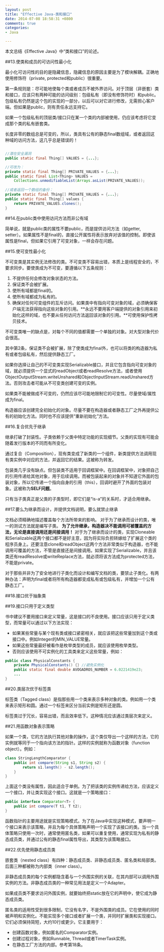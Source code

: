 ```yaml
---
layout: post
title: "Effective Java-类和接口"
date: 2014-07-08 18:58:31 +0800
comments: true
categories: 
- Java

---
```


本文总结《Effective Java》中“类和接口”的论述。

<!--more-->


##13.使类和成员的可访问性最小化

最小化可访问性的目的是隐藏信息，隐藏信息的原因主要是为了模块解耦。正确地使用修饰符（private, protected和public）很重要。

第一条规则是：尽可能地使每个类或者成员不被外界访问。对于顶层（非嵌套）类和接口，应该只有两种可能的访问级别：包级私有（即没有修饰符时）和public。包级私有仍然是这个包的实现的一部分，以后可以对它进行修改，无需担心客户端。但如果是public，则有责任永远支持它。

如果一个包级私有的顶层类/接口只在某一个类的内部被使用，仍应该考虑将它变成那个类的私有嵌套类。

长度非零的数组总是可变的，所以，类具有公有的静态final数组域，或者返回这种域的访问方法，这几乎总是错误的！

```java

//潜在安全漏洞
public static final Thing[] VALUES = {...};

//可改为：
private static final Thing[] PRIVATE_VALUES = {...};
public static final List<Thing> VALUES = 
	Collections.unmodifiableList(Arrays.asList(PRIVATE_VALUES));
	
//或者返回一个数组的备份：
private static final Thing[] PRIVATE_VALUES = {...};
public static final Thing[] values {
	return PRIVATE_VALUES.clones();
}	

```

##14.在public类中使用访问方法而非公有域

简单说，就是public类的属性不要public，而是提供访问方法（如getter, setter）。如果属性不是final的，直接公开属性将表示放弃对该值的控制。即使该属性是final，但如果它引用了可变对象，一样会存在问题。

##15.使可变性最小化

不可变类是其实例无法修改的类。不可变类不容易出错，本质上是线程安全的，不要求同步。要使类成为不可变，要遵循以下五条规则：

1. 不提供任何会修改对象状态的方法。
2. 保证类不会被扩展。
3. 使所有域都是final的。
4. 使所有域都成为私有的。
5. 确保对任何可变组件的互斥访问。如果类中有指向可变对象的域，必须确保客户端无法获得指向这些对象的引用。**永远不要用客户端提供的对象引用来初始化这样的域，也不要从任何访问方法返回该对象的引用。**可使用保护性拷贝技术。

不可变类唯一的缺点是，对每个不同的值都需要一个单独的对象。对大型对象代价会很高。

其中第2条，保证类不会被扩展，除了使类成为final外，也可以将类的构造器为私有或者包级私有，然后提供静态工厂。

如果你选择让自己的不可变类实现Serializable接口，并且它包含指向可变对象的域，就必须提供一个显式的readObject或者readResolve方法，或者使用ObjectOutputStream.writeUnshared和ObjectInputStream.readUnshared方法。否则攻击者可能从不可变类创建可变的实例。

如果类不能被做成不可变的，仍然应该尽可能地限制它的可变性。尽量使域/属性成为final。

构造器应该创建完全初始化的对象。尽量不要在构造器或者静态工厂之外再提供公有的初始化方法。同时也不应该提供“重新初始化”方法。

##16.复合优先于继承

继承打破了封装性。子类依赖于父类中特定功能的实现细节。父类的实现有可能会随着发行版本的不同而有所变化。

通过复合（Composition），现有类变成了新类的一个组件，新类提供方法调用现有类实例中对应的方法，并返回它的结果。这被称为转发。

包装类几乎没有缺点。但包装类不适用于回调框架中。在回调框架中，对象把自己的引用传递给其他对象，用于后续调用。而被包装起来的对象并不知道它外面的包装对象，所以它传递一个指向自身的引用（this），回调时避开了外面的包装对象。这被称为**SELF问题**。

只有当子类真正是父类的子类型时，即它们是“is-a”的关系时，才适合用继承。

##17.要么为继承而设计，并提供文档说明，要么就禁止继承

文档必须精确地描述覆盖每个方法所带来的影响。
对于为了继承而设计的类，唯一的测试方法就是编写子类。
**为了允许继承，构造器决不能调用可被覆盖的方法，无论是直接调用还是间接调用！**
对于为了继承而设计的类，实现Cloneable和Serializable这两个接口都不是好主意，因为将实际负担转嫁给了扩展这个类的程序员身上。还要注意clone和readObject这两个方法非常类似于构造器，也不能调用可覆盖的方法，不管是直接还是间接调用。如果实现了Serializable，并且该类还有readResolve或writeReplace方法，就必须将该方法成为protected方法，不能是private。

对于那些并非为了安全地进行子类化而设计和编写文档的类，要禁止子类化。有两种办法：声明为final或者将所有构造器都变成私有或包级私有，并增加一个公有静态工厂。

##18.接口优于抽象类

##19.接口只用于定义类型

书中建议不要用接口来定义常量，这是接口的不良使用。接口应该只用于定义类型，而常量可以通过以下方法实现：

* 如果某些常量与某个现有类或接口紧密相关，就应该把这些常量加到这个类或接口中。例如Integer的MIN_VALUE常量。
* 如果这些常量最好被看作是枚举类型的成员，就应该使用枚举类型。
* 否则应该使用不可实例化的工具类来定义这些常量，例如：

```java
public class PhysicalConstants {
	private PhysicalConstants() {} //避免实例化
	public static final double AVOGADROS_NUMBER = 6.0221419e23;
	...
}
```

##20.类层次优于标签类

标签类（Tagged class）是指那些用一个类来表示多种对象的类。例如用一个类来表示矩形和圆。通过一个标签来区分当前实例是矩形还是圆。

标签类过于冗长，容易出错，而且效率低下。这种情况应该通过类层次来定义。

##21.用函数对象表示策略

如果一个类，它的方法执行其他对象的操作，这个类仅导出一个这样的方法，它的实例就等同于一个指向该方法的指针。这样的实例就称为函数对象（function object）。例如：

```java
class StringLengthComparator {
	public int compare(String s1, String s2) {
		return s1.length() - s2.length();
	}
}
```

上面这个类没有属性，因此适合于单例。为了把该类的实例传递给方法，应该定义一个接口，并让类实现这个接口。这就是一个策略接口：

```java
public interface Comparator<T> {
	public int compare(T t1, T t2);
}
```

函数指针的主要用途就是实现策略模式。为了在Java中实现这种模式，要声明一个接口来表示该策略，并且为每个具体策略声明一个实现了该接口的类。当一个具体策略只使用一次时，通常使用匿名类，如果可以重复使用，通常实现为私有的静态成员类，并通过公有的静态final属性导出，其类型为该策略接口。

##22.优先使用静态成员类

嵌套类（nested class）有四种：静态成员类、非静态成员类、匿名类和局部类。后面三种都被称为内部类（inner class）。

非静态成员类的每个实例都隐含着与一个外围实例的关联，在其内部可以调用外围实例的方法。非静态成员类的一种常见用法是定义一个Adapter。

如果成员类不要求访问外围实例，就要始终把static放在它的声明中，使它成为静态成员类。

匿名类的适用性受到很多限制，它没有名字，不是外围类的成员。它在使用的同时被声明和实例化。不能实现多个接口或者扩展一个类，并同时扩展类和实现接口。它们必须保持简短，大约10行或更少。它主要用于：

* 创建函数对象，例如匿名的Comparator实例。
* 创建过程对象，例如Runnable, Thread或者TimerTask实例。
* 在静态工厂方法的内部。参考第18条。

